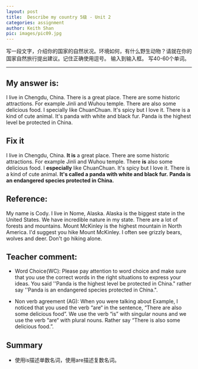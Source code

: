 ```yaml
---
layout: post
title:  Describe my country 5级 - Unit 2
categories: assignment
author: Keith Shan
pic: images/pic09.jpg
---
```


写一段文字，介绍你的国家的自然状况。环境如何，有什么野生动物？请就在你的国家自然旅行提出建议。记住正确使用逗号。 输入到输入框。 写40-60个单词。
<!--more-->


---

## My answer is:

I live in Chengdu, China. There is a great place.  There are some historic attractions. For example Jinli and Wuhou temple. 
There are also some delicious food. I specially like ChuanChuan. It's spicy but I love it. There is a kind of cute animal. 
It's panda with white and black fur. Panda is the highest level be protected in China.

## Fix it

I live in Chengdu, China. **It is** a great place. There are some historic attractions. For example Jinli and Wuhou temple. 
There **is** also some delicious food. I **especially** like ChuanChuan. It's spicy but I love it.
There is a kind of cute animal. **It's called a panda with white and black fur.** 
**Panda is an endangered species protected in China.**

## Reference:

My name is Cody. I live in Nome, Alaska. Alaska is the biggest state in the United States. We have incredible nature in my state. 
There are a lot of forests and mountains. Mount McKinley is the highest mountain in North America. I'd suggest you hike Mount McKinley. 
I often see grizzly bears, wolves and deer. Don't go hiking alone.

## Teacher comment:

- Word Choice(WC): Please pay attention to word choice and make sure that you use the correct words in the right situations to express your ideas. 
  You said ''Panda is the highest level be protected in China." rather say ''Panda is an endangered species protected in China.".
   
- Non verb agreement (AG): When you were talking about Example, I noticed that you used the verb “are“ in the sentence, 
  “There are also some delicious food”. We use the verb “is” with singular nouns and we use the verb “are“ with plural nouns. 
   Rather say “There is also some delicious food.”.

## Summary

- 使用is描述单数名词，使用are描述复数名词。



